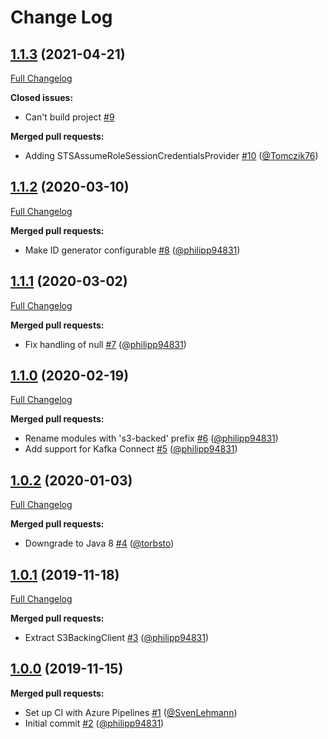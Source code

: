 # Change Log

## [1.1.3](https://github.com/bakdata/kafka-s3-backed-serde/tree/1.1.3) (2021-04-21)
[Full Changelog](https://github.com/bakdata/kafka-s3-backed-serde/compare/1.1.2...1.1.3)

**Closed issues:**

- Can't build project  [\#9](https://github.com/bakdata/kafka-s3-backed-serde/issues/9)

**Merged pull requests:**

- Adding STSAssumeRoleSessionCredentialsProvider [\#10](https://github.com/bakdata/kafka-s3-backed-serde/pull/10) ([@Tomczik76](https://github.com/Tomczik76))

## [1.1.2](https://github.com/bakdata/kafka-s3-backed-serde/tree/1.1.2) (2020-03-10)
[Full Changelog](https://github.com/bakdata/kafka-s3-backed-serde/compare/1.1.1...1.1.2)

**Merged pull requests:**

- Make ID generator configurable [\#8](https://github.com/bakdata/kafka-s3-backed-serde/pull/8) ([@philipp94831](https://github.com/philipp94831))

## [1.1.1](https://github.com/bakdata/kafka-s3-backed-serde/tree/1.1.1) (2020-03-02)
[Full Changelog](https://github.com/bakdata/kafka-s3-backed-serde/compare/1.1.0...1.1.1)

**Merged pull requests:**

- Fix handling of null [\#7](https://github.com/bakdata/kafka-s3-backed-serde/pull/7) ([@philipp94831](https://github.com/philipp94831))

## [1.1.0](https://github.com/bakdata/kafka-s3-backed-serde/tree/1.1.0) (2020-02-19)
[Full Changelog](https://github.com/bakdata/kafka-s3-backed-serde/compare/1.0.2...1.1.0)

**Merged pull requests:**

- Rename modules with 's3\-backed' prefix [\#6](https://github.com/bakdata/kafka-s3-backed-serde/pull/6) ([@philipp94831](https://github.com/philipp94831))
- Add support for Kafka Connect [\#5](https://github.com/bakdata/kafka-s3-backed-serde/pull/5) ([@philipp94831](https://github.com/philipp94831))

## [1.0.2](https://github.com/bakdata/kafka-s3-backed-serde/tree/1.0.2) (2020-01-03)
[Full Changelog](https://github.com/bakdata/kafka-s3-backed-serde/compare/1.0.1...1.0.2)

**Merged pull requests:**

- Downgrade to Java 8 [\#4](https://github.com/bakdata/kafka-s3-backed-serde/pull/4) ([@torbsto](https://github.com/torbsto))

## [1.0.1](https://github.com/bakdata/kafka-s3-backed-serde/tree/1.0.1) (2019-11-18)
[Full Changelog](https://github.com/bakdata/kafka-s3-backed-serde/compare/1.0.0...1.0.1)

**Merged pull requests:**

- Extract S3BackingClient [\#3](https://github.com/bakdata/kafka-s3-backed-serde/pull/3) ([@philipp94831](https://github.com/philipp94831))

## [1.0.0](https://github.com/bakdata/kafka-s3-backed-serde/tree/1.0.0) (2019-11-15)

**Merged pull requests:**

- Set up CI with Azure Pipelines [\#1](https://github.com/bakdata/kafka-s3-backed-serde/pull/1) ([@SvenLehmann](https://github.com/SvenLehmann))
- Initial commit [\#2](https://github.com/bakdata/kafka-s3-backed-serde/pull/2) ([@philipp94831](https://github.com/philipp94831))
